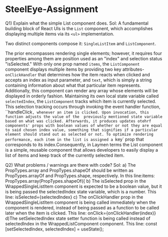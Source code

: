 # SteelEye-Assignment

Q1) Explain what the simple List component does.
Sol: A fundamental building block of React UIs is the `List` component, which accomplishes displaying multiple items via its `<ul>` implementation. 

Two distinct components compose it: `SingleListItem` and `ListComponent`. 

The prior encompasses rendering single elements; however, it requires four properties among them are position used as an "index" and selection status "isSelected." With only one prop named `items`, the `ListComponent` component displays multiple items by providing two key attributes-`onClickHandler` that determines how the item reacts when clicked and accepts an index as input parameter, and `text`, which is simply a string containing information about what that particular item represents. Additionally, this component can render any array whose elements will be displayed in orderly fashion. Maintaining its own local state variable called `selectedIndex`, the `ListComponent` tracks which item is currently selected. This selection tracking occurs through invoking the event handler function, ``handleClick`, whenever an item is clicked. Upon invocation, this function adjusts the value of the  previously mentioned state variable based on what was clicked. Afterwards, it produces updates otehrf components' props with boolean values of whether or not they are equal to said chosen index value, something that signifies if a particular element should stand out as selected or not. To optimize rendering performance, each item in the list is assigned a `key` prop that corresponds to its index.Consequently, in Laymen terms the List component is a simple, reusable component that allows developers to easily display a list of items and keep track of the currently selected item.

Q2) What problems / warnings are there with code?
Sol: a)   The PropTypes.array and PropTypes.shapeOf should be written as PropTypes.arrayOf and PropTypes.shape, respectively. In this line:items: PropTypes.array(PropTypes.shapeOf({
  b) The isSelected prop in the WrappedSingleListItem component is expected to be a boolean value, but it is being passed the selectedIndex state variable, which is a number. This line: isSelected={selectedIndex}
  c) The onClickHandler prop in the WrappedSingleListItem component is being called immediately when the component is rendered, instead of being passed as a function to be called later when the item is clicked. This line:
onClick={onClickHandler(index)}
  d)The setSelectedIndex state setter function is being called instead of selectedIndex in the WrappedListComponent component. This line: const [setSelectedIndex, selectedIndex] = useState();
